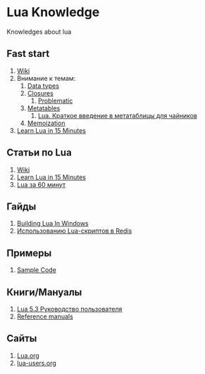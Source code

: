 # Lua Knowledge
Knowledges about lua

## Fast start

1. [Wiki](https://ru.wikipedia.org/wiki/Lua)
1. Внимание к темам:
   1. [Data types](https://ru.wikipedia.org/wiki/Lua#%D0%A2%D0%B8%D0%BF%D1%8B_%D0%B4%D0%B0%D0%BD%D0%BD%D1%8B%D1%85)
   1. [Closures](https://ru.wikipedia.org/wiki/Lua#%D0%97%D0%B0%D0%BC%D1%8B%D0%BA%D0%B0%D0%BD%D0%B8%D1%8F)
      1. [Problematic](https://learn.javascript.ru/closure)
   1. [Metatables](https://ru.wikipedia.org/wiki/Lua#%D0%9C%D0%B5%D1%82%D0%B0%D1%82%D0%B0%D0%B1%D0%BB%D0%B8%D1%86%D1%8B)
      1. [Lua. Краткое введение в метатаблицы для чайников](https://habr.com/ru/post/346892/)
   1. [Memoization](https://ru.wikipedia.org/wiki/%D0%9C%D0%B5%D0%BC%D0%BE%D0%B8%D0%B7%D0%B0%D1%86%D0%B8%D1%8F)
1. [Learn Lua in 15 Minutes](http://tylerneylon.com/a/learn-lua/)

## Статьи по Lua

1. [Wiki](https://ru.wikipedia.org/wiki/Lua)
1. [Learn Lua in 15 Minutes](http://tylerneylon.com/a/learn-lua/)
1. [Lua за 60 минут](https://zserge.wordpress.com/2012/02/23/lua-%D0%B7%D0%B0-60-%D0%BC%D0%B8%D0%BD%D1%83%D1%82/)

## Гайды

1. [Building Lua In Windows](http://lua-users.org/wiki/BuildingLuaInWindowsForNewbies)
1. [Использованию Lua-скриптов в Redis](https://tproger.ru/translations/redis-lua-guide/)

## Примеры

1. [Sample Code](https://www.mindmeister.com/1594566386)

## Книги/Мануалы
1. [Lua 5.3 Руководство пользователя](https://antirek.github.io/luabook/)
1. [Reference manuals](http://www.lua.org/manual/)

## Сайты
1. [Lua.org](https://www.lua.org/)
1. [lua-users.org](http://lua-users.org/wiki/)



